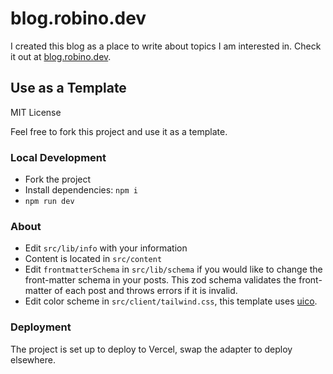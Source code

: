 # blog.robino.dev

I created this blog as a place to write about topics I am interested in. Check it out at [blog.robino.dev](https://blog.robino.dev/).

## Use as a Template

MIT License

Feel free to fork this project and use it as a template.

### Local Development

- Fork the project
- Install dependencies: `npm i`
- `npm run dev`

### About

- Edit `src/lib/info` with your information
- Content is located in `src/content`
- Edit `frontmatterSchema` in `src/lib/schema` if you would like to change the front-matter schema in your posts. This zod schema validates the front-matter of each post and throws errors if it is invalid.
- Edit color scheme in `src/client/tailwind.css`, this template uses [uico](https://uico.robino.dev).

### Deployment

The project is set up to deploy to Vercel, swap the adapter to deploy elsewhere.

